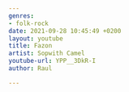 ```yaml
---
genres:
- folk-rock
date: 2021-09-28 10:45:49 +0200
layout: youtube
title: Fazon
artist: Sopwith Camel
youtube-url: YPP__3DkR-I
author: Raul

---
```

